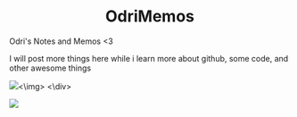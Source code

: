 
<h1 align="center"> OdriMemos </h1>
Odri's Notes and Memos &lt;3

I will post more things here while i learn more about github, some code, and other awesome things

<div id=”mainDiv”>
<img id=”centerdImage” src=”abcd.gif”><\img>
<\div>

![](https://media.giphy.com/media/dz1b117ztVkHBG6b6p/giphy.gif)

